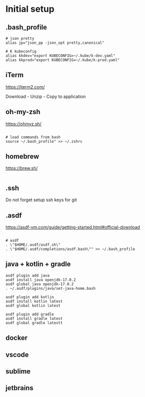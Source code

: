 # Initial setup

## .bash_profile

```
# json pretty
alias jp="json_pp -json_opt pretty,canonical"

# K kubeconfig
alias kkdev="export KUBECONFIG=~/.kube/k-dev.yaml"
alias kkprod="export KUBECONFIG=~/.kube/k-prod.yaml"
```


## iTerm

https://iterm2.com/

Download - Unzip - Copy to application

## oh-my-zsh

https://ohmyz.sh/

```sh -c "$(curl -fsSL https://raw.githubusercontent.com/ohmyzsh/ohmyzsh/master/tools/install.sh)"
```

```echo "
# load commands from bash
source ~/.bash_profile" >> ~/.zshrc
```

## homebrew

https://brew.sh/

```/bin/bash -c "$(curl -fsSL https://raw.githubusercontent.com/Homebrew/install/HEAD/install.sh)"
```

## .ssh

Do not forget setup ssh keys for git

## .asdf

https://asdf-vm.com/guide/getting-started.html#official-download

```git clone https://github.com/asdf-vm/asdf.git ~/.asdf --branch v0.11.1
```

```echo "
# asdf
. \"$HOME/.asdf/asdf.sh\"
. \"$HOME/.asdf/completions/asdf.bash\"" >> ~/.bash_profile
```

## java + kotlin + gradle

```
asdf plugin add java
asdf install java openjdk-17.0.2
asdf global java openjdk-17.0.2
. ~/.asdf/plugins/java/set-java-home.bash

asdf plugin add kotlin
asdf install kotlin latest
asdf global kotlin latest

asdf plugin add gradle
asdf install gradle latest
asdf global gradle latestt
```

## docker 
## vscode
## sublime
## jetbrains
